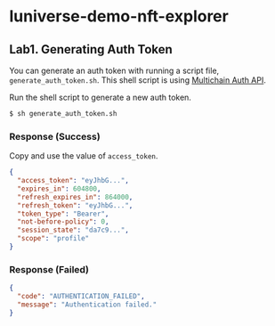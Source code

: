 # luniverse-demo-nft-explorer
## Lab1. Generating Auth Token
You can generate an auth token with running a script file, `generate_auth_token.sh`.
This shell script is using [Multichain Auth API](https://developer.luniverse.io/reference/multichain-auth).

Run the shell script to generate a new auth token.
```sh
$ sh generate_auth_token.sh
```

### Response (Success)
Copy and use the value of `access_token`.
```json
{
  "access_token": "eyJhbG...",
  "expires_in": 604800,
  "refresh_expires_in": 864000,
  "refresh_token": "eyJhbG...",
  "token_type": "Bearer",
  "not-before-policy": 0,
  "session_state": "da7c9...",
  "scope": "profile"
}
```

### Response (Failed)
```json
{
  "code": "AUTHENTICATION_FAILED",
  "message": "Authentication failed."
}
```
